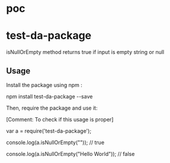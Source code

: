 # poc
# test-da-package



isNullOrEmpty method returns true if input is empty string or null







## Usage



Install the package using npm :

 npm install test-da-package --save







Then, require the package and use it:

 [Comment: To check if this usage is proper]

 var a = require('test-da-package');



 console.log(a.isNullOrEmpty("")); // true



 console.log(a.isNullOrEmpty("Hello World")); // false